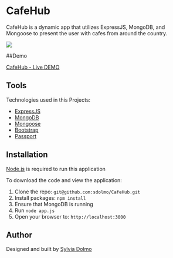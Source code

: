 # CafeHub

CafeHub is a dynamic app that utilizes ExpressJS, MongoDB, and Mongoose to present the user with cafes from around the country.

![](https://github.com/sdolmo/CafeHub/blob/master/public/img/CafeHubDemo.gif)

##Demo

[CafeHub - Live DEMO](https://cafe-hubs.herokuapp.com/cafes)

## Tools

Technologies used in this Projects:
* [ExpressJS](http://expressjs.com/)
* [MongoDB](https://www.mongodb.com/)
* [Mongoose](http://mongoosejs.com/)
* [Bootstrap](http://getbootstrap.com/)
* [Passport](http://passportjs.org/)

## Installation

[Node.js](https://nodejs.org/en/) is required to run this application

To download the code and view the application:

1. Clone the repo: `git@github.com:sdolmo/CafeHub.git`
2. Install packages: `npm install`
3. Ensure that MongoDB is running
4. Run `node app.js`
5. Open your browser to: `http://localhost:3000`

## Author

Designed and built by [Sylvia Dolmo](https://twitter.com/SylviaDolmo)
